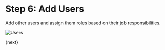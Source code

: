 # Step 6: Add Users

Add other users and assign them roles based on their job responsibilities.

<img alt="Users" class="screenshot"
src="{{docs_base_url}}/assets/img/setup-wizard/step-6.png">

{next}
